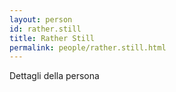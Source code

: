 ```yaml
---
layout: person
id: rather.still
title: Rather Still
permalink: people/rather.still.html
---
```


Dettagli della persona